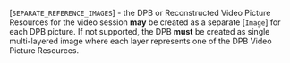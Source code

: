 [`SEPARATE_REFERENCE_IMAGES`] - the DPB or
Reconstructed Video Picture Resources for the video session  **may**  be
created as a separate [`Image`] for each DPB picture.
If not supported, the DPB  **must**  be created as single multi-layered image
where each layer represents one of the DPB Video Picture Resources.